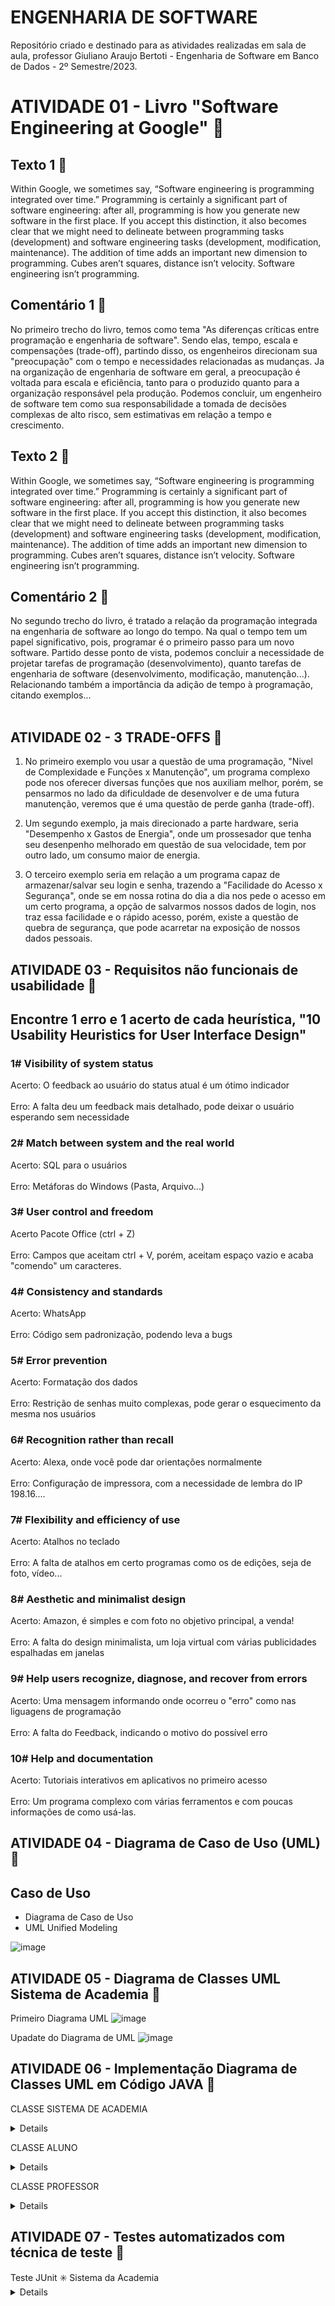 # ENGENHARIA DE SOFTWARE
Repositório criado e destinado para as atividades realizadas em sala de aula, professor Giuliano Araujo Bertoti - Engenharia de Software em Banco de Dados - 2º Semestre/2023.
# ATIVIDADE 01 - Livro "Software Engineering at Google" 📅
<h2>Texto 1 📄 </h2>
Within Google, we sometimes say, “Software engineering is programming integrated over time.” Programming is certainly a significant part of software engineering: after all, programming is how you generate new software in the first place. If you accept this distinction, it also becomes clear that we might need to delineate between programming tasks (development) and software engineering tasks (development, modification, maintenance). The addition of time adds an important new dimension to programming. Cubes aren’t squares, distance isn’t velocity. Software engineering isn’t programming.

<h2>Comentário 1 💬 </h2> 
No primeiro trecho do livro, temos como tema "As diferenças críticas entre programação e engenharia de software". Sendo elas, tempo, escala e compensações (trade-off), partindo disso, os engenheiros direcionam sua "preocupação" com o tempo e necessidades relacionadas as mudanças. Ja na organização de engenharia de software em geral, a preocupação é voltada para escala e eficiência, tanto para o produzido quanto para a organização responsável pela produção. Podemos concluir, um engenheiro de software tem como sua responsabilidade a tomada de decisões complexas de alto risco, sem estimativas em relação a tempo e crescimento.

<h2>Texto 2 📄 </h2> 
Within Google, we sometimes say, “Software engineering is programming integrated over time.” Programming is certainly a significant part of software engineering: after all, programming is how you generate new software in the first place. If you accept this distinction, it also becomes clear that we might need to delineate between programming tasks (development) and software engineering tasks (development, modification, maintenance). The addition of time adds an important new dimension to programming. Cubes aren’t squares, distance isn’t velocity. Software engineering isn’t programming.

<h2>Comentário 2 💬 </h2>
No segundo trecho do livro, é tratado a relação da programação integrada na engenharia de software ao longo do tempo. Na qual o tempo tem um papel significativo, pois, programar é o primeiro passo para um novo software. Partido desse ponto de vista, podemos concluir a necessidade de projetar tarefas de programação (desenvolvimento), quanto tarefas de engenharia de software (desenvolvimento, modificação, manutenção...). Relacionando também a importância da adição de tempo à programação, citando exemplos...<br></br>

## ATIVIDADE 02 - 3 TRADE-OFFS 📅

1. No primeiro exemplo vou usar a questão de uma programação, "Nivel de Complexidade e Funções x Manutenção", um programa complexo pode nos oferecer diversas funções que nos auxiliam melhor, porém, se pensarmos no lado da dificuldade de desenvolver e de uma futura manutenção, veremos que é uma questão de perde ganha (trade-off). 

2. Um segundo exemplo, ja mais direcionado a parte hardware, seria "Desempenho x Gastos de Energia", onde um prossesador que tenha seu desenpenho melhorado em questão de sua velocidade, tem por outro lado, um consumo maior de energia.

3. O terceiro exemplo seria em relação a um programa capaz de armazenar/salvar seu login e senha, trazendo a "Facilidade do Acesso x Segurança", onde se em nossa rotina do dia a dia nos pede o acesso em um certo programa, a opção de salvarmos nossos dados de login, nos traz essa facilidade e o rápido acesso, porém, existe a questão de quebra de segurança, que pode acarretar na exposição de nossos dados pessoais. 

## ATIVIDADE 03 - Requisitos não funcionais de usabilidade 📅
<h2>Encontre 1 erro e 1 acerto de cada heurística, "10 Usability Heuristics for User Interface Design"</h2>

<h3>1# Visibility of system status</h3>
Acerto: O feedback ao usuário do status atual  é um ótimo indicador<br></br>
Erro: A falta deu um feedback mais detalhado, pode deixar o usuário esperando sem necessidade

<h3>2# Match between system and the real world</h3>
Acerto: SQL para o usuários <br></br>
Erro: Metáforas do Windows (Pasta, Arquivo...)

<h3>3# User control and freedom</h3>
Acerto Pacote Office (ctrl + Z) <br></br>
Erro: Campos que aceitam ctrl + V, porém, aceitam espaço vazio e acaba "comendo" um caracteres. 

<h3>4# Consistency and standards</h3>
Acerto: WhatsApp <br></br>
Erro: Código sem padronização, podendo leva a bugs

<h3>5# Error prevention</h3>
Acerto: Formatação dos dados <br></br>
Erro: Restrição de senhas muito complexas, pode gerar o esquecimento da mesma nos usuários

<h3>6# Recognition rather than recall</h3>
Acerto: Alexa, onde você pode dar orientações normalmente <br></br>
Erro: Configuração de impressora, com a necessidade de lembra do IP 198.16....

<h3>7# Flexibility and efficiency of use</h3>
Acerto: Atalhos no teclado <br></br>
Erro: A falta de atalhos em certo programas como os de edições, seja de foto, vídeo... 

<h3>8# Aesthetic and minimalist design</h3>
Acerto: Amazon, é simples e com foto no objetivo principal, a venda! <br></br>
Erro: A falta do design minimalista, um loja virtual com várias publicidades espalhadas em janelas 

<h3>9# Help users recognize, diagnose, and recover from errors</h3>
Acerto: Uma mensagem informando onde ocorreu o "erro" como nas liguagens de programação <br></br>
Erro: A falta do Feedback, indicando o motivo do possível erro

<h3>10# Help and documentation</h3>
Acerto: Tutoriais interativos em aplicativos no primeiro acesso <br></br>
Erro: Um programa complexo com várias ferramentos e com poucas informações de como usá-las.

## ATIVIDADE 04 - Diagrama de Caso de Uso (UML) 📅
<h2>Caso de Uso</h2>

* Diagrama de Caso de Uso
* UML Unified Modeling 

![image](https://github.com/raulnt/Bertoti/assets/127263427/03d84ffe-bb16-4f1c-88e0-3777d3c3d762)

## ATIVIDADE 05 - Diagrama de Classes UML Sistema de Academia 📅

Primeiro Diagrama UML ![image](https://github.com/raulnt/Bertoti/assets/127263427/efa46bb9-b892-471a-a217-a4ed21826f46)

Upadate do Diagrama de UML ![image](https://github.com/raulnt/Bertoti/assets/127263427/a25d0cc7-e460-4b83-86ea-39e578ed687a)

## ATIVIDADE 06 - Implementação Diagrama de Classes UML em Código JAVA 📅
CLASSE SISTEMA DE ACADEMIA
<details>

    import java.util.ArrayList;
    import java.util.List;

    public class SistemaAcademia {
    private String nomeAcademia;
    private List<Aluno> alunos;
    private List<Professor> professores;

    public SistemaAcademia() {
        this.alunos = new ArrayList<>();
        this.professores = new ArrayList<>();
    }

    public void setNomeAcademia(String nomeAcademia) {
        this.nomeAcademia = nomeAcademia;
    }

    public String getNomeAcademia(){
        return nomeAcademia;
    }
    
    public void cadastrarAluno (Aluno aluno){
        aluno.add(aluno);
    }

    public void cadastrarProfessor (Professor professor){
        professor.add(professor);
    }

    public Aluno buscarAlunoEmail(String email){
        for (Aluno aluno : alunos) {
            if (aluno.getEmail().equals(email)){
                return aluno;
            }
        }
    }
    public Professor buscaProfessorId(int id){
        for (Professor professor : professores) {
            if (professor.getId() == id) {
                return professor;
            }
        }
    }
    public void alterarPesoAluno(String email, float novoPeso) {
        for(Aluno aluno : alunos) {
            if (aluno.getEmail().equals(email)) {
                aluno.setPeso(novoPeso);
                return;
            }
        }
    }
    public void alterarTurnoProfessor(int id, String NovoTurno){
        for(Professor professor : professores){
            if (professor.getId() == id) {
                professor.setTurno(NovoTurno);
                return;
            }
        }
    }
}
</details>

CLASSE ALUNO
<details>
       
    import java.util.ArrayList;
    import java.util.List;

    public class Aluno {
    private String email;
    private String nome;
    private float peso;

    public void setEmail(String email) {
        this.email = email;
    }

    public String getEmail() {
        return email;
    }

    public void setNome(String nome) {
        this.nome = nome;
    }

    public String getNome() {
        return nome;
    }

    public void setPeso(float peso) {
        this.peso = peso;
    }

    public float getPeso() {
        return peso;
    }
}

</details>

CLASSE PROFESSOR
<details>

    import java.util.ArrayList;
    import java.util.List;

    public class Professor {
    private int id;
    private String nome;
    private String turno;

    public void setId(int id) {
        this.id = id;
    }

    public int getId() {
        return id;
    }

    public void setNome(String nome) {
        this.nome = nome;
    }

    public String getNome() {
        return nome;
    }

    public void setTurno(String turno) {
        this.turno = turno;
    }

    public String getTurno() {
        return turno;
    }
}


</details>

## ATIVIDADE 07 - Testes automatizados com técnica de teste 📅
<summary> Teste JUnit ✳️ Sistema da Academia </summary>
<details>

	@Test
	void test() {
		List<Aluno> listaAlunos = new LinkedList<Aluno>();
		
		listaAlunos.add(new Aluno("Raul", "24", "rjbn@", "86.5"));
		listaAlunos.add(new Aluno("Dani", "25", "kdadani@", "56.2"));
		
		List<Professor> listaProfessores = new LinkedList<Professor>();
		
		listaProfessores.add(new Professor("Renato Cariani","noturno","1"));
		listaProfessores.add(new Professor("Julio Balesgreen","diurno","2"));
		
		SistemaAcademia sa = new SistemaAcademia("CT",listaAlunos,listaProfessores);
		
		assertEquals(sa.buscarAlunos("Raul").size(), 1 );

	}
</details>
